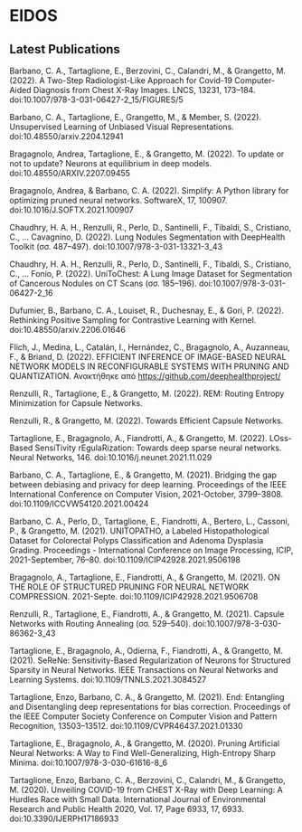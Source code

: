 # EIDOS

## Latest Publications


Barbano, C. A., Tartaglione, E., Berzovini, C., Calandri, M., & Grangetto, M. (2022). A Two-Step Radiologist-Like Approach for Covid-19 Computer-Aided Diagnosis from Chest X-Ray Images. LNCS, 13231, 173–184. doi:10.1007/978-3-031-06427-2_15/FIGURES/5

Barbano, C. A., Tartaglione, E., Grangetto, M., & Member, S. (2022). Unsupervised Learning of Unbiased Visual Representations. doi:10.48550/arxiv.2204.12941

Bragagnolo, Andrea, Tartaglione, E., & Grangetto, M. (2022). To update or not to update? Neurons at equilibrium in deep models. doi:10.48550/ARXIV.2207.09455

Bragagnolo, Andrea, & Barbano, C. A. (2022). Simplify: A Python library for optimizing pruned neural networks. SoftwareX, 17, 100907. doi:10.1016/J.SOFTX.2021.100907

Chaudhry, H. A. H., Renzulli, R., Perlo, D., Santinelli, F., Tibaldi, S., Cristiano, C., … Cavagnino, D. (2022). Lung Nodules Segmentation with DeepHealth Toolkit (σσ. 487–497). doi:10.1007/978-3-031-13321-3_43

Chaudhry, H. A. H., Renzulli, R., Perlo, D., Santinelli, F., Tibaldi, S., Cristiano, C., … Fonio, P. (2022). UniToChest: A Lung Image Dataset for Segmentation of Cancerous Nodules on CT Scans (σσ. 185–196). doi:10.1007/978-3-031-06427-2_16

Dufumier, B., Barbano, C. A., Louiset, R., Duchesnay, E., & Gori, P. (2022). Rethinking Positive Sampling for Contrastive Learning with Kernel. doi:10.48550/arxiv.2206.01646

Flich, J., Medina, L., Catalán, I., Hernández, C., Bragagnolo, A., Auzanneau, F., & Briand, D. (2022). EFFICIENT INFERENCE OF IMAGE-BASED NEURAL NETWORK MODELS IN RECONFIGURABLE SYSTEMS WITH PRUNING AND QUANTIZATION. Ανακτήθηκε από https://github.com/deephealthproject/

Renzulli, R., Tartaglione, E., & Grangetto, M. (2022). REM: Routing Entropy Minimization for Capsule Networks.

Renzulli, R., & Grangetto, M. (2022). Towards Efficient Capsule Networks.

Tartaglione, E., Bragagnolo, A., Fiandrotti, A., & Grangetto, M. (2022). LOss-Based SensiTivity rEgulaRization: Towards deep sparse neural networks. Neural Networks, 146. doi:10.1016/j.neunet.2021.11.029

Barbano, C. A., Tartaglione, E., & Grangetto, M. (2021). Bridging the gap between debiasing and privacy for deep learning. Proceedings of the IEEE International Conference on Computer Vision, 2021-October, 3799–3808. doi:10.1109/ICCVW54120.2021.00424

Barbano, C. A., Perlo, D., Tartaglione, E., Fiandrotti, A., Bertero, L., Cassoni, P., & Grangetto, M. (2021). UNITOPATHO, a Labeled Histopathological Dataset for Colorectal Polyps Classification and Adenoma Dysplasia Grading. Proceedings - International Conference on Image Processing, ICIP, 2021-September, 76–80. doi:10.1109/ICIP42928.2021.9506198

Bragagnolo, A., Tartaglione, E., Fiandrotti, A., & Grangetto, M. (2021). ON THE ROLE OF STRUCTURED PRUNING FOR NEURAL NETWORK COMPRESSION. 2021-Septe. doi:10.1109/ICIP42928.2021.9506708

Renzulli, R., Tartaglione, E., Fiandrotti, A., & Grangetto, M. (2021). Capsule Networks with Routing Annealing (σσ. 529–540). doi:10.1007/978-3-030-86362-3_43

Tartaglione, E., Bragagnolo, A., Odierna, F., Fiandrotti, A., & Grangetto, M. (2021). SeReNe: Sensitivity-Based Regularization of Neurons for Structured Sparsity in Neural Networks. IEEE Transactions on Neural Networks and Learning Systems. doi:10.1109/TNNLS.2021.3084527

Tartaglione, Enzo, Barbano, C. A., & Grangetto, M. (2021). End: Entangling and Disentangling deep representations for bias correction. Proceedings of the IEEE Computer Society Conference on Computer Vision and Pattern Recognition, 13503–13512. doi:10.1109/CVPR46437.2021.01330

Tartaglione, E., Bragagnolo, A., & Grangetto, M. (2020). Pruning Artificial Neural Networks: A Way to Find Well-Generalizing, High-Entropy Sharp Minima. doi:10.1007/978-3-030-61616-8_6

Tartaglione, Enzo, Barbano, C. A., Berzovini, C., Calandri, M., & Grangetto, M. (2020). Unveiling COVID-19 from CHEST X-Ray with Deep Learning: A Hurdles Race with Small Data. International Journal of Environmental Research and Public Health 2020, Vol. 17, Page 6933, 17, 6933. doi:10.3390/IJERPH17186933
